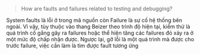 >How are faults and failures related to testing and debugging?

System faults là lỗi ở trong mã nguồn còn Failure là sự cố hệ thống bên ngoài. 
Vì vậy, tùy thuộc vào thang Beizer theo trình độ hiện tại, kiểm thử là quá trình cố gắng gây ra failures hoặc thể hiện tăng các failures đó xảy ra ở một mức độ chấp nhận được. 
Ngược lại, gỡ lỗi là một quá trình mà được cho trước failure, việc cần làm là tìm được fault tương ứng
